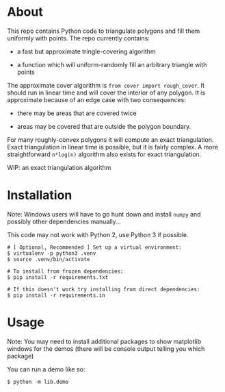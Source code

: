 About
======

This repo contains Python code to triangulate polygons and fill them uniformly
with points. The repo currently contains:

* a fast but approximate tringle-covering algorithm

* a function which will uniform-randomly fill an arbitrary triangle with points

The approximate cover algorithm is `from cover import rough_cover`. It should run in linear time and will cover the interior of any polygon. It is
approximate because of an edge case with two consequences:

* there may be areas that are covered twice

* areas may be covered that are outside the polygon boundary.

For many roughly-convex polygons it will compute an exact triangulation.
Exact triangulation in linear time is possible, but it is fairly complex.
A more straightforward `n*log(n)` algorithm also exists for exact
triangulation.

WIP: an exact triangulation algorithm


Installation
=============

Note: Windows users will have to go hunt down and install `numpy` and possibly
other dependencies manually...

This code may not work with Python 2, use Python 3 if possible.

```
# [ Optional, Recommended ] Set up a virtual environment:
$ virtualenv -p python3 .venv
$ source .venv/bin/activate

# To install from frozen dependencies:
$ pip install -r requirements.txt

# If this doesn't work try installing from direct dependencies:
$ pip install -r requirements.in
```


Usage
======

Note: You may need to install additional packages to show matplotlib windows
for the demos (there will be console output telling you which package)

You can run a demo like so:

```
$ python -m lib.demo
```

